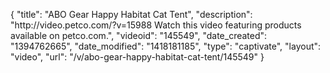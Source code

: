 {
    "title": "ABO Gear Happy Habitat Cat Tent",
    "description": "http:\/\/video.petco.com\/?v=15988 Watch this video featuring products available on petco.com.",
    "videoid": "145549",
    "date_created": "1394762665",
    "date_modified": "1418181185",
    "type": "captivate",
    "layout": "video",
    "url": "\/v\/abo-gear-happy-habitat-cat-tent\/145549"
}